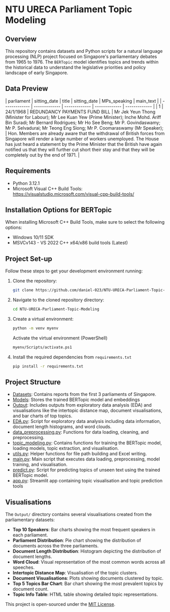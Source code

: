# NTU URECA Parliament Topic Modeling

## Overview
This repository contains datasets and Python scripts for a natural language processing (NLP) project focused on Singapore's parliamentary debates from 1965 to 1976. The `BERTopic` model identifies topics and trends within the historical data to understand the legislative priorities and policy landscape of early Singapore.

## Data Preview
| parliament  | sitting_date | title | sitting_date | MPs_speaking | main_text | 
| ------------- | ------------- | ------------- | ------------- | ------------- |
| 1  | 24/1/1968 | REDUNDANCY PAYMENTS FUND BILL | Mr Jek Yeun Thong (Minister for Labour); Mr Lee Kuan Yew (Prime Minister); Inche Mohd. Ariff Bin Suradi; Mr Bernard Rodrigues; Mr Ho See Beng; Mr P. Govindaswamy; Mr P. Selvadurai; Mr Teong Eng Siong; Mr P. Coomaraswamy (Mr Speaker); | Hon. Members are already aware that the withdrawal of British forces from Singapore will render a large number of workers unemployed. The House has just heard a statement by the Prime Minister that the British have again notified us that they will further cut short their stay and that they will be completely out by the end of 1971. | 

## Requirements
- Python 3.12.1
- Microsoft Visual C++ Build Tools: https://visualstudio.microsoft.com/visual-cpp-build-tools/

## Installation Options for BERTopic
When installing Microsoft C++ Build Tools, make sure to select the following options:
- Windows 10/11 SDK
- MSVCv143 - VS 2022 C++ x64/x86 build tools (Latest)

## Project Set-up
Follow these steps to get your development environment running:

1. Clone the repository:
   ```sh
   git clone https://github.com/daniel-023/NTU-URECA-Parliament-Topic-Modeling.git
   ```

2. Navigate to the cloned repository directory:
   ```sh
   cd NTU-URECA-Parliament-Topic-Modeling
   ```

3. Create a virtual environment:
   ```sh
   python -m venv myenv
   ```
   Activate the virtual environment (PowerShell)
   ```sh
   myenv/Scripts/activate.ps1
   ```

5. Install the required dependencies from `requirements.txt`
   ```sh
   pip install -r requirements.txt
   ```

## Project Structure
- [Datasets](./Datasets/): Contains reports from the first 3 parliaments of Singapore.
- [Models](./Models/): Stores the trained BERTopic model and embeddings
- [Output](./Output/): Includes outputs from exploratory data analysis (EDA) and visualisations like the intertopic distance map, document visualisations, and bar charts of top topics.
- [EDA.py](./EDA.py/): Script for exploratory data analysis including data information, document length histograms, and word clouds.
- [data_preprocessing.py](./data_preprocessing.py/): Functions for data loading, cleaning, and preprocessing.
- [topic_modeling.py](./topic_modeling.py/): Contains functions for training the BERTopic model, loading models, topic extraction, and visualisation.
- [utils.py](./utils.py/): Helper functions for file path building and Excel writing.
- [main.py](./main.py/): Main script that executes data loading, preprocessing, model training, and visualisation.
- [predict.py](./predict.py/): Script for predicting topics of unseen text using the trained BERTopic model.
- [app.py](./app.py/): Streamlit app containing topic visualisation and topic prediction tools

## Visualisations
The `Output/` directory contains several visualisations created from the parliamentary datasets:
- **Top 10 Speakers**: Bar charts showing the most frequent speakers in each parliament.
- **Parliament Distribution**: Pie chart showing the distribution of documents across the three parliaments.
- **Document Length Distribution**: Histogram depicting the distribution of document lengths.
- **Word Cloud**: Visual representation of the most common words across all speeches.
- **Intertopic Distance Map**: Visualisation of the topic clusters.
- **Document Visualisations**: Plots showing documents clustered by topic.
- **Top 5 Topics Bar Chart**: Bar chart showing the most prevalent topics by document count.
- **Topic Info Table**: HTML table showing detailed topic representations.

This project is open-sourced under the [MIT License](LICENSE).
   
